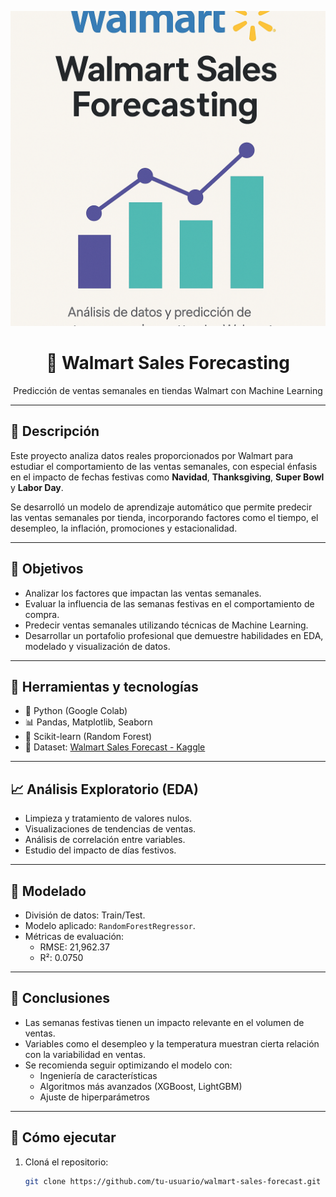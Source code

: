 <p align="center">
  <img src="cover.png" alt="Walmart Sales Forecasting" width="600"/>
</p>

<h1 align="center">🛒 Walmart Sales Forecasting</h1>
<p align="center">Predicción de ventas semanales en tiendas Walmart con Machine Learning</p>

---

## 📌 Descripción

Este proyecto analiza datos reales proporcionados por Walmart para estudiar el comportamiento de las ventas semanales, con especial énfasis en el impacto de fechas festivas como **Navidad**, **Thanksgiving**, **Super Bowl** y **Labor Day**.

Se desarrolló un modelo de aprendizaje automático que permite predecir las ventas semanales por tienda, incorporando factores como el tiempo, el desempleo, la inflación, promociones y estacionalidad.

---

## 🎯 Objetivos

- Analizar los factores que impactan las ventas semanales.
- Evaluar la influencia de las semanas festivas en el comportamiento de compra.
- Predecir ventas semanales utilizando técnicas de Machine Learning.
- Desarrollar un portafolio profesional que demuestre habilidades en EDA, modelado y visualización de datos.

---

## 🧰 Herramientas y tecnologías

- 🐍 Python (Google Colab)
- 📊 Pandas, Matplotlib, Seaborn
- 🧠 Scikit-learn (Random Forest)
- 💾 Dataset: [Walmart Sales Forecast - Kaggle](https://www.kaggle.com/datasets/aslanahmedov/walmart-sales-forecast)

---

## 📈 Análisis Exploratorio (EDA)

- Limpieza y tratamiento de valores nulos.
- Visualizaciones de tendencias de ventas.
- Análisis de correlación entre variables.
- Estudio del impacto de días festivos.

---

## 🤖 Modelado

- División de datos: Train/Test.
- Modelo aplicado: `RandomForestRegressor`.
- Métricas de evaluación:
  - RMSE: 21,962.37
  - R²: 0.0750

---

## 🧠 Conclusiones

- Las semanas festivas tienen un impacto relevante en el volumen de ventas.
- Variables como el desempleo y la temperatura muestran cierta relación con la variabilidad en ventas.
- Se recomienda seguir optimizando el modelo con:
  - Ingeniería de características
  - Algoritmos más avanzados (XGBoost, LightGBM)
  - Ajuste de hiperparámetros

---

## 🚀 Cómo ejecutar

1. Cloná el repositorio:
   ```bash
   git clone https://github.com/tu-usuario/walmart-sales-forecast.git

